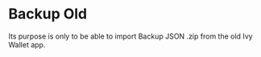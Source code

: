 # Backup Old

Its purpose is only to be able to import Backup JSON .zip from the old Ivy Wallet app.